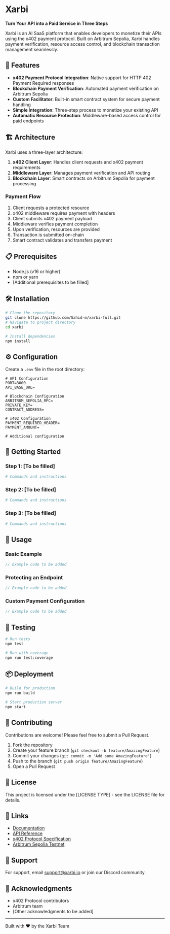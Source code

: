 # Xarbi

**Turn Your API into a Paid Service in Three Steps**

Xarbi is an AI SaaS platform that enables developers to monetize their APIs using the x402 payment protocol. Built on Arbitrum Sepolia, Xarbi handles payment verification, resource access control, and blockchain transaction management seamlessly.

## 🚀 Features

- **x402 Payment Protocol Integration**: Native support for HTTP 402 Payment Required responses
- **Blockchain Payment Verification**: Automated payment verification on Arbitrum Sepolia
- **Custom Facilitator**: Built-in smart contract system for secure payment handling
- **Simple Integration**: Three-step process to monetize your existing API
- **Automatic Resource Protection**: Middleware-based access control for paid endpoints

## 🏗️ Architecture

Xarbi uses a three-layer architecture:

1. **x402 Client Layer**: Handles client requests and x402 payment requirements
2. **Middleware Layer**: Manages payment verification and API routing
3. **Blockchain Layer**: Smart contracts on Arbitrum Sepolia for payment processing

### Payment Flow

1. Client requests a protected resource
2. x402 middleware requires payment with headers
3. Client submits x402 payment payload
4. Middleware verifies payment completion
5. Upon verification, resources are provided
6. Transaction is submitted on-chain
7. Smart contract validates and transfers payment

## 📋 Prerequisites

- Node.js (v16 or higher)
- npm or yarn
- [Additional prerequisites to be filled]

## 🛠️ Installation

```bash
# Clone the repository
git clone https://github.com/Sahid-m/xarbi-full.git
# Navigate to project directory
cd xarbi

# Install dependencies
npm install
```

## ⚙️ Configuration

Create a `.env` file in the root directory:

```env
# API Configuration
PORT=3000
API_BASE_URL=

# Blockchain Configuration
ARBITRUM_SEPOLIA_RPC=
PRIVATE_KEY=
CONTRACT_ADDRESS=

# x402 Configuration
PAYMENT_REQUIRED_HEADER=
PAYMENT_AMOUNT=

# Additional configuration
```

## 🚀 Getting Started

### Step 1: [To be filled]

```bash
# Commands and instructions
```

### Step 2: [To be filled]

```bash
# Commands and instructions
```

### Step 3: [To be filled]

```bash
# Commands and instructions
```

## 📖 Usage

### Basic Example

```javascript
// Example code to be added
```

### Protecting an Endpoint

```javascript
// Example code to be added
```

### Custom Payment Configuration

```javascript
// Example code to be added
```

## 🧪 Testing

```bash
# Run tests
npm test

# Run with coverage
npm run test:coverage
```

## 📦 Deployment

```bash
# Build for production
npm run build

# Start production server
npm start
```

## 🤝 Contributing

Contributions are welcome! Please feel free to submit a Pull Request.

1. Fork the repository
2. Create your feature branch (`git checkout -b feature/AmazingFeature`)
3. Commit your changes (`git commit -m 'Add some AmazingFeature'`)
4. Push to the branch (`git push origin feature/AmazingFeature`)
5. Open a Pull Request

## 📄 License

This project is licensed under the [LICENSE TYPE] - see the LICENSE file for details.

## 🔗 Links

- [Documentation](#)
- [API Reference](#)
- [x402 Protocol Specification](#)
- [Arbitrum Sepolia Testnet](#)

## 💬 Support

For support, email support@xarbi.io or join our Discord community.

## 🙏 Acknowledgments

- x402 Protocol contributors
- Arbitrum team
- [Other acknowledgments to be added]

---

Built with ❤️ by the Xarbi Team

